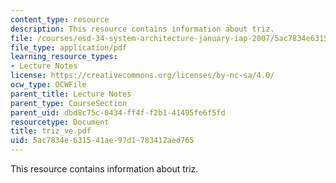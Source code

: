 ```yaml
---
content_type: resource
description: This resource contains information about triz.
file: /courses/esd-34-system-architecture-january-iap-2007/5ac7834e631541ae97d1783412aed765_triz_ve.pdf
file_type: application/pdf
learning_resource_types:
- Lecture Notes
license: https://creativecommons.org/licenses/by-nc-sa/4.0/
ocw_type: OCWFile
parent_title: Lecture Notes
parent_type: CourseSection
parent_uid: dbd8c75c-0434-ff4f-f2b1-41495fe6f5fd
resourcetype: Document
title: triz_ve.pdf
uid: 5ac7834e-6315-41ae-97d1-783412aed765
---
```

This resource contains information about triz.
